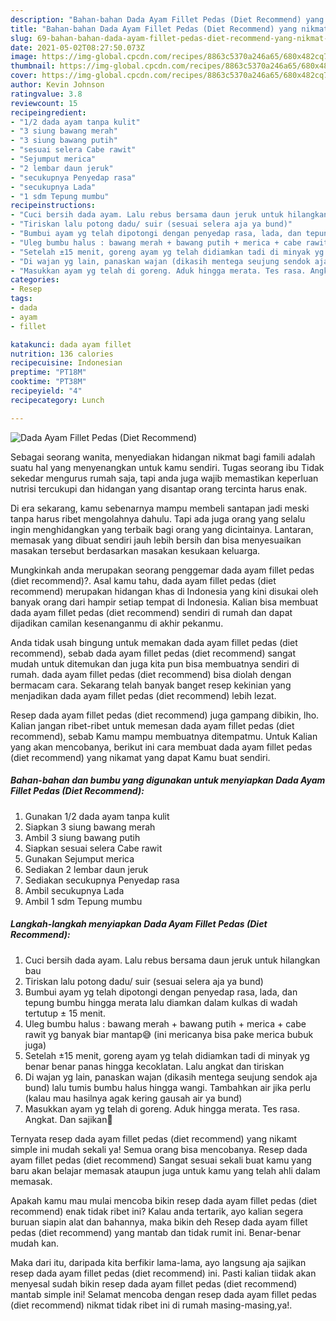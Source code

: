 ```yaml
---
description: "Bahan-bahan Dada Ayam Fillet Pedas (Diet Recommend) yang nikmat Untuk Jualan"
title: "Bahan-bahan Dada Ayam Fillet Pedas (Diet Recommend) yang nikmat Untuk Jualan"
slug: 69-bahan-bahan-dada-ayam-fillet-pedas-diet-recommend-yang-nikmat-untuk-jualan
date: 2021-05-02T08:27:50.073Z
image: https://img-global.cpcdn.com/recipes/8863c5370a246a65/680x482cq70/dada-ayam-fillet-pedas-diet-recommend-foto-resep-utama.jpg
thumbnail: https://img-global.cpcdn.com/recipes/8863c5370a246a65/680x482cq70/dada-ayam-fillet-pedas-diet-recommend-foto-resep-utama.jpg
cover: https://img-global.cpcdn.com/recipes/8863c5370a246a65/680x482cq70/dada-ayam-fillet-pedas-diet-recommend-foto-resep-utama.jpg
author: Kevin Johnson
ratingvalue: 3.8
reviewcount: 15
recipeingredient:
- "1/2 dada ayam tanpa kulit"
- "3 siung bawang merah"
- "3 siung bawang putih"
- "sesuai selera Cabe rawit"
- "Sejumput merica"
- "2 lembar daun jeruk"
- "secukupnya Penyedap rasa"
- "secukupnya Lada"
- "1 sdm Tepung mumbu"
recipeinstructions:
- "Cuci bersih dada ayam. Lalu rebus bersama daun jeruk untuk hilangkan bau"
- "Tiriskan lalu potong dadu/ suir (sesuai selera aja ya bund)"
- "Bumbui ayam yg telah dipotongi dengan penyedap rasa, lada, dan tepung bumbu hingga merata lalu diamkan dalam kulkas di wadah tertutup ± 15 menit."
- "Uleg bumbu halus : bawang merah + bawang putih + merica + cabe rawit yg banyak biar mantap😅 (ini mericanya bisa pake merica bubuk juga)"
- "Setelah ±15 menit, goreng ayam yg telah didiamkan tadi di minyak yg benar benar panas hingga kecoklatan. Lalu angkat dan tiriskan"
- "Di wajan yg lain, panaskan wajan (dikasih mentega seujung sendok aja bund) lalu tumis bumbu halus hingga wangi. Tambahkan air jika perlu (kalau mau hasilnya agak kering gausah air ya bund)"
- "Masukkan ayam yg telah di goreng. Aduk hingga merata. Tes rasa. Angkat. Dan sajikan🥰"
categories:
- Resep
tags:
- dada
- ayam
- fillet

katakunci: dada ayam fillet 
nutrition: 136 calories
recipecuisine: Indonesian
preptime: "PT18M"
cooktime: "PT38M"
recipeyield: "4"
recipecategory: Lunch

---
```



![Dada Ayam Fillet Pedas (Diet Recommend)](https://img-global.cpcdn.com/recipes/8863c5370a246a65/680x482cq70/dada-ayam-fillet-pedas-diet-recommend-foto-resep-utama.jpg)

Sebagai seorang wanita, menyediakan hidangan nikmat bagi famili adalah suatu hal yang menyenangkan untuk kamu sendiri. Tugas seorang ibu Tidak sekedar mengurus rumah saja, tapi anda juga wajib memastikan keperluan nutrisi tercukupi dan hidangan yang disantap orang tercinta harus enak.

Di era  sekarang, kamu sebenarnya mampu membeli santapan jadi meski tanpa harus ribet mengolahnya dahulu. Tapi ada juga orang yang selalu ingin menghidangkan yang terbaik bagi orang yang dicintainya. Lantaran, memasak yang dibuat sendiri jauh lebih bersih dan bisa menyesuaikan masakan tersebut berdasarkan masakan kesukaan keluarga. 



Mungkinkah anda merupakan seorang penggemar dada ayam fillet pedas (diet recommend)?. Asal kamu tahu, dada ayam fillet pedas (diet recommend) merupakan hidangan khas di Indonesia yang kini disukai oleh banyak orang dari hampir setiap tempat di Indonesia. Kalian bisa membuat dada ayam fillet pedas (diet recommend) sendiri di rumah dan dapat dijadikan camilan kesenanganmu di akhir pekanmu.

Anda tidak usah bingung untuk memakan dada ayam fillet pedas (diet recommend), sebab dada ayam fillet pedas (diet recommend) sangat mudah untuk ditemukan dan juga kita pun bisa membuatnya sendiri di rumah. dada ayam fillet pedas (diet recommend) bisa diolah dengan bermacam cara. Sekarang telah banyak banget resep kekinian yang menjadikan dada ayam fillet pedas (diet recommend) lebih lezat.

Resep dada ayam fillet pedas (diet recommend) juga gampang dibikin, lho. Kalian jangan ribet-ribet untuk memesan dada ayam fillet pedas (diet recommend), sebab Kamu mampu membuatnya ditempatmu. Untuk Kalian yang akan mencobanya, berikut ini cara membuat dada ayam fillet pedas (diet recommend) yang nikamat yang dapat Kamu buat sendiri.

<!--inarticleads1-->

##### Bahan-bahan dan bumbu yang digunakan untuk menyiapkan Dada Ayam Fillet Pedas (Diet Recommend):

1. Gunakan 1/2 dada ayam tanpa kulit
1. Siapkan 3 siung bawang merah
1. Ambil 3 siung bawang putih
1. Siapkan sesuai selera Cabe rawit
1. Gunakan Sejumput merica
1. Sediakan 2 lembar daun jeruk
1. Sediakan secukupnya Penyedap rasa
1. Ambil secukupnya Lada
1. Ambil 1 sdm Tepung mumbu




<!--inarticleads2-->

##### Langkah-langkah menyiapkan Dada Ayam Fillet Pedas (Diet Recommend):

1. Cuci bersih dada ayam. Lalu rebus bersama daun jeruk untuk hilangkan bau
1. Tiriskan lalu potong dadu/ suir (sesuai selera aja ya bund)
1. Bumbui ayam yg telah dipotongi dengan penyedap rasa, lada, dan tepung bumbu hingga merata lalu diamkan dalam kulkas di wadah tertutup ± 15 menit.
1. Uleg bumbu halus : bawang merah + bawang putih + merica + cabe rawit yg banyak biar mantap😅 (ini mericanya bisa pake merica bubuk juga)
1. Setelah ±15 menit, goreng ayam yg telah didiamkan tadi di minyak yg benar benar panas hingga kecoklatan. Lalu angkat dan tiriskan
1. Di wajan yg lain, panaskan wajan (dikasih mentega seujung sendok aja bund) lalu tumis bumbu halus hingga wangi. Tambahkan air jika perlu (kalau mau hasilnya agak kering gausah air ya bund)
1. Masukkan ayam yg telah di goreng. Aduk hingga merata. Tes rasa. Angkat. Dan sajikan🥰




Ternyata resep dada ayam fillet pedas (diet recommend) yang nikamt simple ini mudah sekali ya! Semua orang bisa mencobanya. Resep dada ayam fillet pedas (diet recommend) Sangat sesuai sekali buat kamu yang baru akan belajar memasak ataupun juga untuk kamu yang telah ahli dalam memasak.

Apakah kamu mau mulai mencoba bikin resep dada ayam fillet pedas (diet recommend) enak tidak ribet ini? Kalau anda tertarik, ayo kalian segera buruan siapin alat dan bahannya, maka bikin deh Resep dada ayam fillet pedas (diet recommend) yang mantab dan tidak rumit ini. Benar-benar mudah kan. 

Maka dari itu, daripada kita berfikir lama-lama, ayo langsung aja sajikan resep dada ayam fillet pedas (diet recommend) ini. Pasti kalian tiidak akan menyesal sudah bikin resep dada ayam fillet pedas (diet recommend) mantab simple ini! Selamat mencoba dengan resep dada ayam fillet pedas (diet recommend) nikmat tidak ribet ini di rumah masing-masing,ya!.

